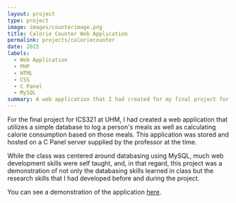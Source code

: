 ```yaml
---
layout: project
type: project
image: images/counterimage.png
title: Calorie Counter Web Application
permalink: projects/caloriecounter
date: 2015
labels:
  - Web Application
  - PHP
  - HTML
  - CSS
  - C Panel
  - MySQL
summary: A web application that I had created for my final project for ICS321.
---
```



For the final project for ICS321 at UHM, I had created a web application that utilizes a simple database to log a person's meals as well as calculating calorie consumption based on those meals. This application was stored and hosted on a C Panel server supplied by the professor at the time. 


While the class was centered around databasing using MySQL, much web development skills were self taught, and, in that regard, this project was a demonstration of not only the databasing skills learned in class but the research skills that I had developed before and during the project. 

You can see a demonstration of the application [here](https://www.youtube.com/watch?v=ley4uvlTPV8).



